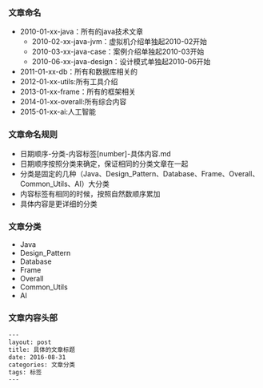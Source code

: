 ### 文章命名
- 2010-01-xx-java：所有的java技术文章
  - 2010-02-xx-java-jvm：虚拟机介绍单独起2010-02开始
  - 2010-03-xx-java-case：案例介绍单独起2010-03开始
  - 2010-06-xx-java-design：设计模式单独起2010-06开始
- 2011-01-xx-db：所有和数据库相关的
- 2012-01-xx-utils:所有工具介绍
- 2013-01-xx-frame：所有的框架相关
- 2014-01-xx-overall:所有综合内容
- 2015-01-xx-ai:人工智能


### 文章命名规则
- 日期顺序-分类-内容标签[number]-具体内容.md
- 日期顺序按照分类来确定，保证相同的分类文章在一起
- 分类是固定的几种（Java、Design_Pattern、Database、Frame、Overall、Common_Utils、AI）大分类
- 内容标签有相同的时候，按照自然数顺序累加
- 具体内容是更详细的分类

### 文章分类
- Java
- Design_Pattern
- Database
- Frame
- Overall
- Common_Utils
- AI

### 文章内容头部

```xml
---
layout: post
title: 具体的文章标题
date: 2016-08-31
categories: 文章分类
tags: 标签
---
```
